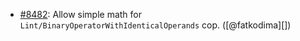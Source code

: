 * [#8482](https://github.com/rubocop-hq/rubocop/issues/8482): Allow simple math for `Lint/BinaryOperatorWithIdenticalOperands` cop. ([@fatkodima][])
